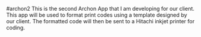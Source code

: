 #archon2
This is the second Archon App that I am developing for our client. 
This app will be used to format print codes using a template designed by our client. 
The formatted code will then be sent to a Hitachi inkjet printer for coding.